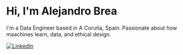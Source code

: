 

# Hi, I'm Alejandro Brea

I'm a Data Engineer based in A Coruña, Spain. Passionate about how maachines learn, data, and ethical design.

[![LinkedIn](https://img.shields.io/badge/LinkedIn-%230077B5.svg?logo=linkedin&logoColor=white)](https://linkedin.com/in/alejandrobrea) 

